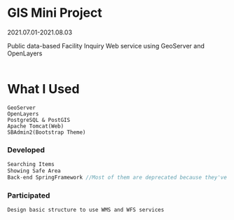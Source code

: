 #  GIS Mini Project
2021.07.01-2021.08.03<br/>

Public data-based
Facility Inquiry Web service
using GeoServer and OpenLayers  
<BR/>
#  What I Used
```
GeoServer
OpenLayers
PostgreSQL & PostGIS
Apache Tomcat(Web)
SBAdmin2(Bootstrap Theme)
```   
   
###  Developed
```C
Searching Items
Showing Safe Area
Back-end SpringFramework //Most of them are deprecated because they've been changed to use the WFS service
 ```   
###  Participated
```C
Design basic structure to use WMS and WFS services
```
